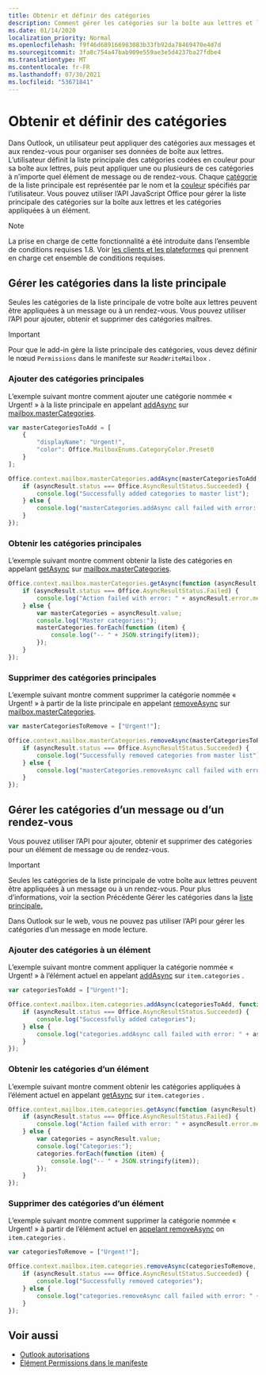 ```yaml
---
title: Obtenir et définir des catégories
description: Comment gérer les catégories sur la boîte aux lettres et l’élément
ms.date: 01/14/2020
localization_priority: Normal
ms.openlocfilehash: f9f46d689166983083b33fb92da78469470e4d7d
ms.sourcegitcommit: 3fa8c754a47bab909e559ae3e5d4237ba27fdbe4
ms.translationtype: MT
ms.contentlocale: fr-FR
ms.lasthandoff: 07/30/2021
ms.locfileid: "53671841"
---
```

# <a name="get-and-set-categories"></a>Obtenir et définir des catégories

Dans Outlook, un utilisateur peut appliquer des catégories aux messages et aux rendez-vous pour organiser ses données de boîte aux lettres. L’utilisateur définit la liste principale des catégories codées en couleur pour sa boîte aux lettres, puis peut appliquer une ou plusieurs de ces catégories à n’importe quel élément de message ou de rendez-vous. Chaque [catégorie](/javascript/api/outlook/office.categorydetails) de la liste principale est représentée par le nom et la [couleur](/javascript/api/outlook/office.mailboxenums.categorycolor) spécifiés par l’utilisateur. Vous pouvez utiliser l’API JavaScript Office pour gérer la liste principale des catégories sur la boîte aux lettres et les catégories appliquées à un élément.

> [!NOTE]
> La prise en charge de cette fonctionnalité a été introduite dans l’ensemble de conditions requises 1.8. Voir [les clients et les plateformes](../reference/requirement-sets/outlook-api-requirement-sets.md#requirement-sets-supported-by-exchange-servers-and-outlook-clients) qui prennent en charge cet ensemble de conditions requises.

## <a name="manage-categories-in-the-master-list"></a>Gérer les catégories dans la liste principale

Seules les catégories de la liste principale de votre boîte aux lettres peuvent être appliquées à un message ou à un rendez-vous. Vous pouvez utiliser l’API pour ajouter, obtenir et supprimer des catégories maîtres.

> [!IMPORTANT]
> Pour que le add-in gère la liste principale des catégories, vous devez définir le nœud `Permissions` dans le manifeste sur `ReadWriteMailbox` .

### <a name="add-master-categories"></a>Ajouter des catégories principales

L’exemple suivant montre comment ajouter une catégorie nommée « Urgent! » à la liste principale en appelant [addAsync](/javascript/api/outlook/office.mastercategories#addAsync_categories__options__callback_) sur [mailbox.masterCategories](/javascript/api/outlook/office.mailbox#masterCategories).

```js
var masterCategoriesToAdd = [
    {
        "displayName": "Urgent!",
        "color": Office.MailboxEnums.CategoryColor.Preset0
    }
];

Office.context.mailbox.masterCategories.addAsync(masterCategoriesToAdd, function (asyncResult) {
    if (asyncResult.status === Office.AsyncResultStatus.Succeeded) {
        console.log("Successfully added categories to master list");
    } else {
        console.log("masterCategories.addAsync call failed with error: " + asyncResult.error.message);
    }
});
```

### <a name="get-master-categories"></a>Obtenir les catégories principales

L’exemple suivant montre comment obtenir la liste des catégories en appelant [getAsync](/javascript/api/outlook/office.mastercategories#getAsync_options__callback_) sur [mailbox.masterCategories](/javascript/api/outlook/office.mailbox#masterCategories).

```js
Office.context.mailbox.masterCategories.getAsync(function (asyncResult) {
    if (asyncResult.status === Office.AsyncResultStatus.Failed) {
        console.log("Action failed with error: " + asyncResult.error.message);
    } else {
        var masterCategories = asyncResult.value;
        console.log("Master categories:");
        masterCategories.forEach(function (item) {
            console.log("-- " + JSON.stringify(item));
        });
    }
});
```

### <a name="remove-master-categories"></a>Supprimer des catégories principales

L’exemple suivant montre comment supprimer la catégorie nommée « Urgent! » à partir de la liste principale en appelant [removeAsync](/javascript/api/outlook/office.mastercategories#removeAsync_categories__options__callback_) sur [mailbox.masterCategories](/javascript/api/outlook/office.mailbox#masterCategories).

```js
var masterCategoriesToRemove = ["Urgent!"];

Office.context.mailbox.masterCategories.removeAsync(masterCategoriesToRemove, function (asyncResult) {
    if (asyncResult.status === Office.AsyncResultStatus.Succeeded) {
        console.log("Successfully removed categories from master list");
    } else {
        console.log("masterCategories.removeAsync call failed with error: " + asyncResult.error.message);
    }
});
```

## <a name="manage-categories-on-a-message-or-appointment"></a>Gérer les catégories d’un message ou d’un rendez-vous

Vous pouvez utiliser l’API pour ajouter, obtenir et supprimer des catégories pour un élément de message ou de rendez-vous.

> [!IMPORTANT]
> Seules les catégories de la liste principale de votre boîte aux lettres peuvent être appliquées à un message ou à un rendez-vous. Pour plus d’informations, voir la section Précédente Gérer les catégories dans la [liste principale.](#manage-categories-in-the-master-list)
>
> Dans Outlook sur le web, vous ne pouvez pas utiliser l’API pour gérer les catégories d’un message en mode lecture.

### <a name="add-categories-to-an-item"></a>Ajouter des catégories à un élément

L’exemple suivant montre comment appliquer la catégorie nommée « Urgent! » à l’élément actuel en appelant [addAsync](/javascript/api/outlook/office.categories#addAsync_categories__options__callback_) sur `item.categories` .

```js
var categoriesToAdd = ["Urgent!"];

Office.context.mailbox.item.categories.addAsync(categoriesToAdd, function (asyncResult) {
    if (asyncResult.status === Office.AsyncResultStatus.Succeeded) {
        console.log("Successfully added categories");
    } else {
        console.log("categories.addAsync call failed with error: " + asyncResult.error.message);
    }
});
```

### <a name="get-an-items-categories"></a>Obtenir les catégories d’un élément

L’exemple suivant montre comment obtenir les catégories appliquées à l’élément actuel en appelant [getAsync](/javascript/api/outlook/office.categories#getAsync_options__callback_) sur `item.categories` .

```js
Office.context.mailbox.item.categories.getAsync(function (asyncResult) {
    if (asyncResult.status === Office.AsyncResultStatus.Failed) {
        console.log("Action failed with error: " + asyncResult.error.message);
    } else {
        var categories = asyncResult.value;
        console.log("Categories:");
        categories.forEach(function (item) {
            console.log("-- " + JSON.stringify(item));
        });
    }
});
```

### <a name="remove-categories-from-an-item"></a>Supprimer des catégories d’un élément

L’exemple suivant montre comment supprimer la catégorie nommée « Urgent! » à partir de l’élément actuel en [appelant removeAsync](/javascript/api/outlook/office.categories#removeAsync_categories__options__callback_) on `item.categories` .

```js
var categoriesToRemove = ["Urgent!"];

Office.context.mailbox.item.categories.removeAsync(categoriesToRemove, function (asyncResult) {
    if (asyncResult.status === Office.AsyncResultStatus.Succeeded) {
        console.log("Successfully removed categories");
    } else {
        console.log("categories.removeAsync call failed with error: " + asyncResult.error.message);
    }
});
```

## <a name="see-also"></a>Voir aussi

- [Outlook autorisations](understanding-outlook-add-in-permissions.md)
- [Élément Permissions dans le manifeste](../reference/manifest/permissions.md)
